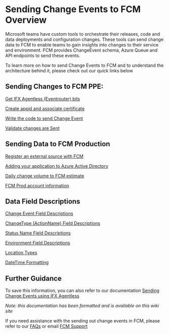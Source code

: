 # Sending Change Events to FCM Overview

Microsoft teams have custom tools to orchestrate their releases, code and data deployments and configuration changes. These tools can send change data to FCM to enable teams to gain insights into changes to their service and environment. FCM provides ChangeEvent schema, Azure Queue and API endpoints to send these events. 

To learn more on how to send Change Events to FCM and to understand the architecture behind it, please check out our quick links below 

## Sending Changes to FCM PPE:

[Get IFX Agentless (Eventrouter) bits](https://eng.ms/docs/products/fcm-engineering-hub/onboard/sendingchangestoppe/ifxagentless)

[Create appid and associate certificate](https://eng.ms/docs/products/fcm-engineering-hub/onboard/sendingchangestoppe/createappid)

[Write the code to send Change Event](https://eng.ms/docs/products/fcm-engineering-hub/onboard/sendingchangestoppe/writecode)

[Validate changes are Sent](https://eng.ms/docs/products/fcm-engineering-hub/onboard/sendingchangestoppe/validatechanges)

## Sending Data to FCM Production
[Register an external source with FCM](https://eng.ms/docs/products/fcm-engineering-hub/onboard/SendDatatoProd/sendingdata#Register-an-external-source-with-FCM)

[Adding your application to Azure Active Directory](https://eng.ms/docs/products/fcm-engineering-hub/onboard/SendDatatoProd/sendingdata#adding-your-application-to-azure-active-directory)

[Daily change volume to FCM estimate](https://eng.ms/docs/products/fcm-engineering-hub/onboard/SendDatatoProd/sendingdata#daily-change-volume-to-fcm-estimate)

[FCM Prod account information](https://eng.ms/docs/products/fcm-engineering-hub/onboard/SendDatatoProd/sendingdata#fcm-prod-account-information)

## Data Field Descriptions
[Change Event Field Descriptions](https://eng.ms/docs/products/fcm-engineering-hub/onboard/datafielddesc/changeeventdesc)

[ChangeType (ActionName) Field Descriptions](https://eng.ms/docs/products/fcm-engineering-hub/onboard/datafielddesc/changetype)

[Status Name Field Descriptions](https://eng.ms/docs/products/fcm-engineering-hub/onboard/datafielddesc/statusnamedesc)

[Environment Field Descriptions](https://eng.ms/docs/products/fcm-engineering-hub/onboard/datafielddesc/environmentdesc)

[Location Types](https://eng.ms/docs/products/fcm-engineering-hub/onboard/datafielddesc/locationdesc)

[DateTime Formatting](https://eng.ms/docs/products/fcm-engineering-hub/onboard/datafielddesc/datetimeformatting)

## Further Guidance 
To save this information, you can also refer to our documentation [Sending Change Events using IFX Agentless](https://microsoft.sharepoint.com/:w:/r/teams/WAG/EngSys/ServiceMgmt/ChangeMgmt/_layouts/15/Doc.aspx?sourcedoc=%7B703F0892-7E8A-417D-97B9-DC1B1308F6F8%7D&file=Sending%20ChangeEvent%20using%20IFX%2009_30_16.docx&action=default&mobileredirect=true&ovuser=72f988bf-86f1-41af-91ab-2d7cd011db47%2Calkay%40microsoft.com&clickparams=eyJBcHBOYW1lIjoiVGVhbXMtRGVza3RvcCIsIkFwcFZlcnNpb24iOiIyNy8yMzAxMTUwMDkwNyIsIkhhc0ZlZGVyYXRlZFVzZXIiOmZhbHNlfQ%3D%3D&cid=f09de021-bdfe-4870-aa62-7868429d1d9b)

*Note: this documentation has been formatted and is available on this wiki site*

If you need assistance with the sending out change events in FCM, please refer to our [FAQs](https://eng.ms/docs/products/fcm-engineering-hub/faq/sendingdataFAQ) or email [FCM Support](mailto:fcmsupport@microsoft.com?subject=Onboarding%20Request:%20[Team%20Name])